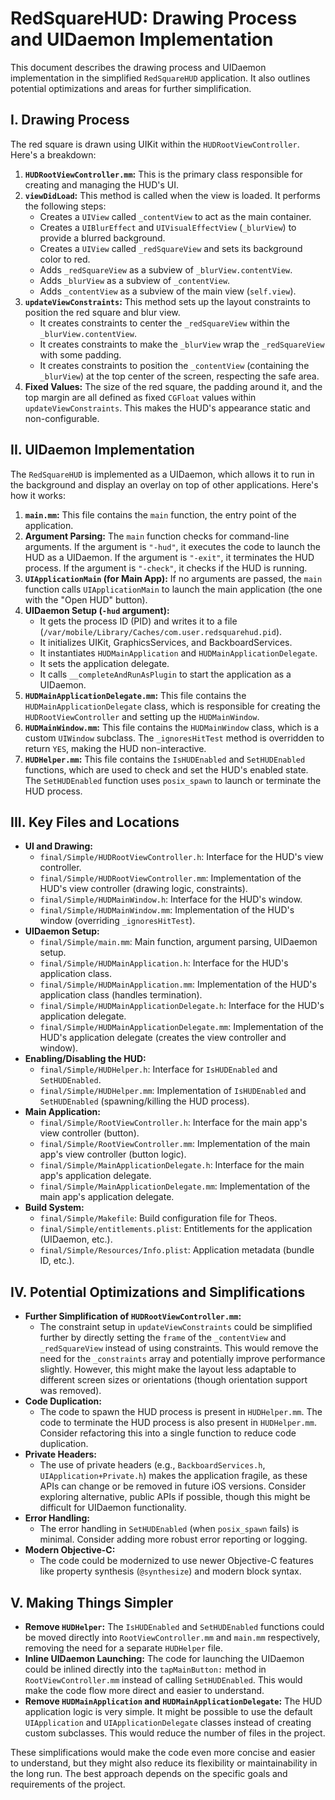 # RedSquareHUD: Drawing Process and UIDaemon Implementation

This document describes the drawing process and UIDaemon implementation in the simplified `RedSquareHUD` application. It also outlines potential optimizations and areas for further simplification.

## I. Drawing Process

The red square is drawn using UIKit within the `HUDRootViewController`. Here's a breakdown:

1.  **`HUDRootViewController.mm`:** This is the primary class responsible for creating and managing the HUD's UI.
2.  **`viewDidLoad`:** This method is called when the view is loaded. It performs the following steps:
    *   Creates a `UIView` called `_contentView` to act as the main container.
    *   Creates a `UIBlurEffect` and `UIVisualEffectView` (`_blurView`) to provide a blurred background.
    *   Creates a `UIView` called `_redSquareView` and sets its background color to red.
    *   Adds `_redSquareView` as a subview of `_blurView.contentView`.
    *   Adds `_blurView` as a subview of `_contentView`.
    *   Adds `_contentView` as a subview of the main view (`self.view`).
3.  **`updateViewConstraints`:** This method sets up the layout constraints to position the red square and blur view.
    *   It creates constraints to center the `_redSquareView` within the `_blurView.contentView`.
    *   It creates constraints to make the `_blurView` wrap the `_redSquareView` with some padding.
    *   It creates constraints to position the `_contentView` (containing the `_blurView`) at the top center of the screen, respecting the safe area.
4.  **Fixed Values:** The size of the red square, the padding around it, and the top margin are all defined as fixed `CGFloat` values within `updateViewConstraints`. This makes the HUD's appearance static and non-configurable.

## II. UIDaemon Implementation

The `RedSquareHUD` is implemented as a UIDaemon, which allows it to run in the background and display an overlay on top of other applications. Here's how it works:

1.  **`main.mm`:** This file contains the `main` function, the entry point of the application.
2.  **Argument Parsing:** The `main` function checks for command-line arguments. If the argument is `"-hud"`, it executes the code to launch the HUD as a UIDaemon. If the argument is `"-exit"`, it terminates the HUD process. If the argument is `"-check"`, it checks if the HUD is running.
3.  **`UIApplicationMain` (for Main App):** If no arguments are passed, the `main` function calls `UIApplicationMain` to launch the main application (the one with the "Open HUD" button).
4.  **UIDaemon Setup (`-hud` argument):**
    *   It gets the process ID (PID) and writes it to a file (`/var/mobile/Library/Caches/com.user.redsquarehud.pid`).
    *   It initializes UIKit, GraphicsServices, and BackboardServices.
    *   It instantiates `HUDMainApplication` and `HUDMainApplicationDelegate`.
    *   It sets the application delegate.
    *   It calls `__completeAndRunAsPlugin` to start the application as a UIDaemon.
5.  **`HUDMainApplicationDelegate.mm`:** This file contains the `HUDMainApplicationDelegate` class, which is responsible for creating the `HUDRootViewController` and setting up the `HUDMainWindow`.
6.  **`HUDMainWindow.mm`:** This file contains the `HUDMainWindow` class, which is a custom `UIWindow` subclass. The `_ignoresHitTest` method is overridden to return `YES`, making the HUD non-interactive.
7.  **`HUDHelper.mm`:** This file contains the `IsHUDEnabled` and `SetHUDEnabled` functions, which are used to check and set the HUD's enabled state. The `SetHUDEnabled` function uses `posix_spawn` to launch or terminate the HUD process.

## III. Key Files and Locations

*   **UI and Drawing:**
    *   `final/Simple/HUDRootViewController.h`: Interface for the HUD's view controller.
    *   `final/Simple/HUDRootViewController.mm`: Implementation of the HUD's view controller (drawing logic, constraints).
    *   `final/Simple/HUDMainWindow.h`: Interface for the HUD's window.
    *   `final/Simple/HUDMainWindow.mm`: Implementation of the HUD's window (overriding `_ignoresHitTest`).
*   **UIDaemon Setup:**
    *   `final/Simple/main.mm`: Main function, argument parsing, UIDaemon setup.
    *   `final/Simple/HUDMainApplication.h`: Interface for the HUD's application class.
    *   `final/Simple/HUDMainApplication.mm`: Implementation of the HUD's application class (handles termination).
    *   `final/Simple/HUDMainApplicationDelegate.h`: Interface for the HUD's application delegate.
    *   `final/Simple/HUDMainApplicationDelegate.mm`: Implementation of the HUD's application delegate (creates the view controller and window).
*   **Enabling/Disabling the HUD:**
    *   `final/Simple/HUDHelper.h`: Interface for `IsHUDEnabled` and `SetHUDEnabled`.
    *   `final/Simple/HUDHelper.mm`: Implementation of `IsHUDEnabled` and `SetHUDEnabled` (spawning/killing the HUD process).
*   **Main Application:**
    *   `final/Simple/RootViewController.h`: Interface for the main app's view controller (button).
    *   `final/Simple/RootViewController.mm`: Implementation of the main app's view controller (button logic).
    *   `final/Simple/MainApplicationDelegate.h`: Interface for the main app's application delegate.
    *   `final/Simple/MainApplicationDelegate.mm`: Implementation of the main app's application delegate.
*   **Build System:**
    *   `final/Simple/Makefile`: Build configuration file for Theos.
    *   `final/Simple/entitlements.plist`: Entitlements for the application (UIDaemon, etc.).
    *   `final/Simple/Resources/Info.plist`: Application metadata (bundle ID, etc.).

## IV. Potential Optimizations and Simplifications

*   **Further Simplification of `HUDRootViewController.mm`:**
    *   The constraint setup in `updateViewConstraints` could be simplified further by directly setting the `frame` of the `_contentView` and `_redSquareView` instead of using constraints. This would remove the need for the `_constraints` array and potentially improve performance slightly. However, this might make the layout less adaptable to different screen sizes or orientations (though orientation support was removed).
*   **Code Duplication:**
    *   The code to spawn the HUD process is present in `HUDHelper.mm`. The code to terminate the HUD process is also present in `HUDHelper.mm`. Consider refactoring this into a single function to reduce code duplication.
*   **Private Headers:**
    *   The use of private headers (e.g., `BackboardServices.h`, `UIApplication+Private.h`) makes the application fragile, as these APIs can change or be removed in future iOS versions. Consider exploring alternative, public APIs if possible, though this might be difficult for UIDaemon functionality.
*   **Error Handling:**
    *   The error handling in `SetHUDEnabled` (when `posix_spawn` fails) is minimal. Consider adding more robust error reporting or logging.
*   **Modern Objective-C:**
    *   The code could be modernized to use newer Objective-C features like property synthesis (`@synthesize`) and modern block syntax.

## V. Making Things Simpler

*   **Remove `HUDHelper`:** The `IsHUDEnabled` and `SetHUDEnabled` functions could be moved directly into `RootViewController.mm` and `main.mm` respectively, removing the need for a separate `HUDHelper` file.
*   **Inline UIDaemon Launching:** The code for launching the UIDaemon could be inlined directly into the `tapMainButton:` method in `RootViewController.mm` instead of calling `SetHUDEnabled`. This would make the code flow more direct and easier to understand.
*   **Remove `HUDMainApplication` and `HUDMainApplicationDelegate`:** The HUD application logic is very simple. It might be possible to use the default `UIApplication` and `UIApplicationDelegate` classes instead of creating custom subclasses. This would reduce the number of files in the project.

These simplifications would make the code even more concise and easier to understand, but they might also reduce its flexibility or maintainability in the long run. The best approach depends on the specific goals and requirements of the project.